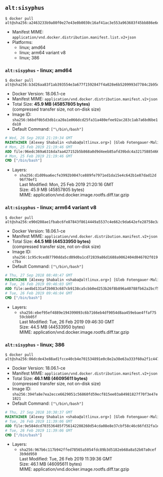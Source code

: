 ## `alt:sisyphus`

```console
$ docker pull alt@sha256:a2463233b9a80f0e27e43e0b0030c16af41ac3e553a963683f45bb886e6d1ad4
```

-	Manifest MIME: `application/vnd.docker.distribution.manifest.list.v2+json`
-	Platforms:
	-	linux; amd64
	-	linux; arm64 variant v8
	-	linux; 386

### `alt:sisyphus` - linux; amd64

```console
$ docker pull alt@sha256:b3d26aa83f1ab393554e3a677f1592847f4a028e6b5209993d7784c2b95dfbcc
```

-	Docker Version: 18.06.1-ce
-	Manifest MIME: `application/vnd.docker.distribution.manifest.v2+json`
-	Total Size: **45.9 MB (45857805 bytes)**  
	(compressed transfer size, not on-disk size)
-	Image ID: `sha256:b6bdf0b5d3db1ca20a1e066dcd25fa31a480efee92ac283c1ab7a6bd6be1da10`
-	Default Command: `["\/bin\/bash"]`

```dockerfile
# Wed, 26 Sep 2018 21:19:34 GMT
MAINTAINER [Alexey Shabalin <shaba@altlinux.org>] [Gleb Fotengauer-Malinovskiy <glebfm@altlinux.org>] [Mikhail Gordeev <obirvalger@altlinux.org]
# Mon, 25 Feb 2019 21:19:46 GMT
ADD file:96edc369a6316da7aa427152b5b868a0d9d4eeb85afd39bdc4a32175885466e3 in / 
# Mon, 25 Feb 2019 21:19:46 GMT
CMD ["/bin/bash"]
```

-	Layers:
	-	`sha256:d1d09aa6ecfe3992b9847ce889fe7971ed1da15e4c642b1e87dad12d96f70ef1`  
		Last Modified: Mon, 25 Feb 2019 21:20:16 GMT  
		Size: 45.9 MB (45857805 bytes)  
		MIME: application/vnd.docker.image.rootfs.diff.tar.gzip

### `alt:sisyphus` - linux; arm64 variant v8

```console
$ docker pull alt@sha256:e90d208ae1fbabc6fe87843f8614449a5537c4e662c9da642efe28758e3ad54c
```

-	Docker Version: 18.06.1-ce
-	Manifest MIME: `application/vnd.docker.distribution.manifest.v2+json`
-	Total Size: **44.5 MB (44533950 bytes)**  
	(compressed transfer size, not on-disk size)
-	Image ID: `sha256:1c95c9ced87790dda5cd09d0a1cd72839a86d1688a9062404d046702f019c7ba`
-	Default Command: `["\/bin\/bash"]`

```dockerfile
# Thu, 27 Sep 2018 08:40:47 GMT
MAINTAINER [Alexey Shabalin <shaba@altlinux.org>] [Gleb Fotengauer-Malinovskiy <glebfm@altlinux.org>] [Mikhail Gordeev <obirvalger@altlinux.org]
# Tue, 26 Feb 2019 09:46:03 GMT
ADD file:ae4bd131af2b983c687cb9138ca5cbb0ed253b26f8b896a40788fb62a2bcf5e3 in / 
# Tue, 26 Feb 2019 09:46:04 GMT
CMD ["/bin/bash"]
```

-	Layers:
	-	`sha256:ebef95ef4889e194399093c6b7166eb4df9054d8aa459ebae4ffaf7559cbb05f`  
		Last Modified: Tue, 26 Feb 2019 09:46:30 GMT  
		Size: 44.5 MB (44533950 bytes)  
		MIME: application/vnd.docker.image.rootfs.diff.tar.gzip

### `alt:sisyphus` - linux; 386

```console
$ docker pull alt@sha256:86dcde43e88ad1fcce40cb4e701534891e0c8e2a38e63a333f60a2f1c4471ae1
```

-	Docker Version: 18.06.1-ce
-	Manifest MIME: `application/vnd.docker.distribution.manifest.v2+json`
-	Total Size: **46.1 MB (46095611 bytes)**  
	(compressed transfer size, not on-disk size)
-	Image ID: `sha256:394fa8e7ea2ecce6629051c56860fd59ecf815ee03a84981827f70f3e47e1821`
-	Default Command: `["\/bin\/bash"]`

```dockerfile
# Thu, 27 Sep 2018 10:38:37 GMT
MAINTAINER [Alexey Shabalin <shaba@altlinux.org>] [Gleb Fotengauer-Malinovskiy <glebfm@altlinux.org>] [Mikhail Gordeev <obirvalger@altlinux.org]
# Tue, 26 Feb 2019 11:39:06 GMT
ADD file:9e584dcd703536485f756142208260d54cda08e8e37cbf58c46c66fd32fa1e6a in / 
# Tue, 26 Feb 2019 11:39:06 GMT
CMD ["/bin/bash"]
```

-	Layers:
	-	`sha256:967b6c117b942ffed78565a5054fdc89b3d5182eb68a8a52b07a0cef3b9dd950`  
		Last Modified: Tue, 26 Feb 2019 11:39:36 GMT  
		Size: 46.1 MB (46095611 bytes)  
		MIME: application/vnd.docker.image.rootfs.diff.tar.gzip
